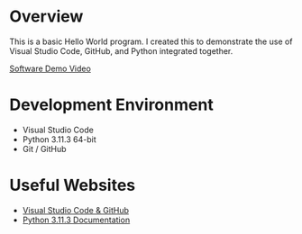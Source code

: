 # Overview

This is a basic Hello World program. I created this to demonstrate the use of Visual Studio Code, GitHub, and Python integrated together.


[Software Demo Video](https://youtu.be/zb_anRfA8pg)

# Development Environment
* Visual Studio Code
* Python 3.11.3 64-bit
* Git / GitHub

# Useful Websites

* [Visual Studio Code & GitHub](https://code.visualstudio.com/docs/editor/versioncontrol)
* [Python 3.11.3 Documentation](https://docs.python.org/3.11/)